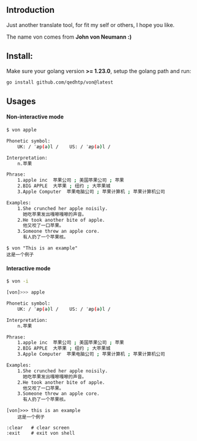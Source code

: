 ## Introduction
Just another translate tool, for fit my self or others, I hope you like.

The name von comes from **John von Neumann** **:)**

## Install:
Make sure your golang version **>= 1.23.0**, setup the golang path and run:
```bash
go install github.com/qedhtp/von@latest
```

## Usages
#### Non-interactive mode

```bash
$ von apple

Phonetic symbol:
    UK: / ˈæp(ə)l /    US: / ˈæp(ə)l /    

Interpretation:
    n.苹果

Phrase:
    1.apple inc  苹果公司 ; 美国苹果公司 ; 苹果
    2.BIG APPLE  大苹果 ; 纽约 ; 大苹果城
    3.Apple Computer  苹果电脑公司 ; 苹果计算机 ; 苹果计算机公司

Examples:
    1.She crunched her apple noisily.
      她吃苹果发出嘎嚓嘎嚓的声音。
    2.He took another bite of apple.
      他又咬了一口苹果。
    3.Someone threw an apple core.
      有人扔了一个苹果核。
```
```
$ von "This is an example"
这是一个例子
```
#### Interactive mode

```bash
$ von -i

[von]>>> apple

Phonetic symbol:
    UK: / ˈæp(ə)l /    US: / ˈæp(ə)l /    

Interpretation:
    n.苹果

Phrase:
    1.apple inc  苹果公司 ; 美国苹果公司 ; 苹果
    2.BIG APPLE  大苹果 ; 纽约 ; 大苹果城
    3.Apple Computer  苹果电脑公司 ; 苹果计算机 ; 苹果计算机公司

Examples:
    1.She crunched her apple noisily.
      她吃苹果发出嘎嚓嘎嚓的声音。
    2.He took another bite of apple.
      他又咬了一口苹果。
    3.Someone threw an apple core.
      有人扔了一个苹果核。
```
```
[von]>>> this is an example
    这是一个例子
```
```
:clear   # clear screen
:exit    # exit von shell
```


